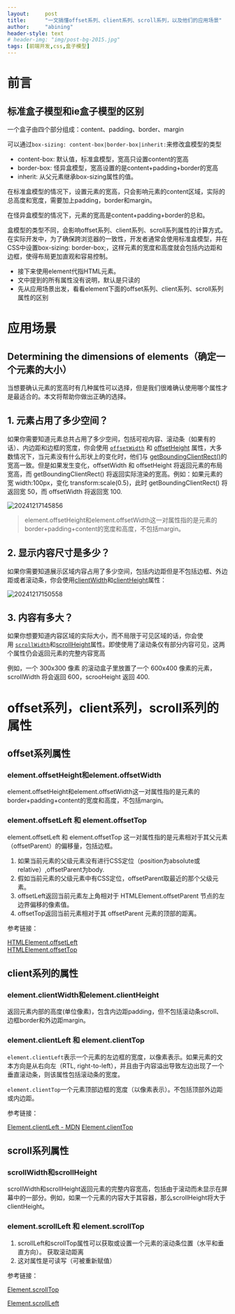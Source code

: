 ```yaml
---
layout:     post
title:      "一文搞懂offset系列、client系列、scroll系列，以及他们的应用场景"
author:     "abining"
header-style: text
# header-img: "img/post-bg-2015.jpg"
tags: [前端开发,css,盒子模型]
---
```




# 前言

## 标准盒子模型和ie盒子模型的区别
一个盒子由四个部分组成：content、padding、border、margin

可以通过`box-sizing: content-box|border-box|inherit:`来修改盒模型的类型
- content-box: 默认值，标准盒模型，宽高只设置content的宽高
- border-box: 怪异盒模型，宽高设置的是content+padding+border的宽高
- inherit: 从父元素继承box-sizing属性的值。

在标准盒模型的情况下，设置元素的宽高，只会影响元素的content区域，实际的总高度和宽度，需要加上padding，border和margin。

在怪异盒模型的情况下，元素的宽高是content+padding+border的总和。

盒模型的类型不同，会影响offset系列、client系列、scroll系列属性的计算方式。
在实际开发中，为了确保跨浏览器的一致性，开发者通常会使用标准盒模型，并在CSS中设置box-sizing: border-box;，这样元素的宽度和高度就会包括内边距和边框，使得布局更加直观和容易控制。


- 接下来使用element代指HTML元素。
- 文中提到的所有属性没有说明，默认是只读的
- 先从应用场景出发，看看element下面的offset系列、client系列、scroll系列属性的区别

# 应用场景

## Determining the dimensions of elements（确定一个元素的大小）

当想要确认元素的宽高时有几种属性可以选择，但是我们很难确认使用哪个属性才是最适合的。本文将帮助你做出正确的选择。

## 1. 元素占用了多少空间？

如果你需要知道元素总共占用了多少空间，包括可视内容、滚动条（如果有的话）、内边距和边框的宽度，你会使用 [`offsetWidth`](https://developer.mozilla.org/en-US/docs/Web/API/HTMLElement/offsetWidth "此页面目前仅提供英文版本") 和 [offsetHeight](https://developer.mozilla.org/en-US/docs/Web/API/HTMLElement/offsetHeight "此页面目前仅提供英文版本") 属性，大多数情况下，当元素没有什么形状上的变化时，他们与 [getBoundingClientRect()](https://developer.mozilla.org/en-US/docs/Web/API/Element/getBoundingClientRect "此页面目前仅提供英文版本")的宽高一致。但是如果发生变化，offsetWidth 和 offsetHeight 将返回元素的布局宽高，而 getBoundingClientRect() 将返回实际渲染的宽高。例如：如果元素的宽 width:100px，变化 transform:scale(0.5)，此时 getBoundingClientRect() 将返回宽 50，而 offsetWidth 将返回宽 100.

![20241217145856](https://s2.loli.net/2024/12/17/KROFq23CY8uDfa5.png)

> element.offsetHeight和element.offsetWidth这一对属性指的是元素的border+padding+content的宽度和高度，不包括margin。

## 2. 显示内容尺寸是多少？

如果你需要知道展示区域内容占用了多少空间，包括内边距但是不包括边框、外边距或者滚动条，你会使用[clientWidth](https://developer.mozilla.org/zh-CN/docs/Web/API/Element/clientWidth)和[clientHeight](https://developer.mozilla.org/zh-CN/docs/Web/API/Element/clientHeight)属性：



![20241217150558](https://s2.loli.net/2024/12/17/DKTPupsQdJZL3Ea.png)


## 3. 内容有多大？
如果你想要知道内容区域的实际大小，而不局限于可见区域的话，你会使用 [`scrollWidth`](https://developer.mozilla.org/en-US/docs/Web/API/Element/scrollWidth "此页面目前仅提供英文版本")和[scrollHeight](https://developer.mozilla.org/zh-CN/docs/Web/API/Element/scrollHeight)属性。即使使用了滚动条仅有部分内容可见，这两个属性仍会返回元素的完整内容宽高

例如，一个 300x300 像素 的滚动盒子里放置了一个 600x400 像素的元素，scrollWidth 将会返回 600，scrooHeight 返回 400.

# offset系列，client系列，scroll系列的属性
## offset系列属性
<!-- 获取偏移以及边框 -->
### element.offsetHeight和element.offsetWidth
element.offsetHeight和element.offsetWidth这一对属性指的是元素的border+padding+content的宽度和高度，不包括margin。

### element.offsetLeft 和 element.offsetTop
element.offsetLeft 和 element.offsetTop 这一对属性指的是元素相对于其父元素（offsetParent）的偏移量，包括边框。
1. 如果当前元素的父级元素没有进行CSS定位（position为absolute或relative）,offsetParent为body.
2. 假如当前元素的父级元素中有CSS定位，offsetParent取最近的那个父级元素。
3. offsetLeft返回当前元素左上角相对于 HTMLElement.offsetParent 节点的左边界偏移的像素值。
4. offsetTop返回当前元素相对于其 offsetParent 元素的顶部的距离。

参考链接：

[HTMLElement.offsetLeft](https://developer.mozilla.org/zh-CN/docs/Web/API/HTMLElement/offsetLeft)  
[HTMLElement.offsetTop](https://developer.mozilla.org/zh-CN/docs/Web/API/HTMLElement/offsetTop)

## client系列的属性
### element.clientWidth和element.clientHeight
返回元素内部的高度(单位像素)，包含内边距padding，但不包括滚动条scroll、边框border和外边距margin。

### element.clientLeft 和 element.clientTop
`element.clientLeft`表示一个元素的左边框的宽度，以像素表示。如果元素的文本方向是从右向左（RTL, right-to-left），并且由于内容溢出导致左边出现了一个垂直滚动条，则该属性包括滚动条的宽度。

`element.clientTop`一个元素顶部边框的宽度（以像素表示）。不包括顶部外边距或内边距。

参考链接：

[Element.clientLeft - MDN](https://developer.mozilla.org/zh-CN/docs/Web/API/Element/clientLeft)
[Element.clientTop](https://developer.mozilla.org/zh-CN/docs/Web/API/Element/clientTop)


## scroll系列属性
### scrollWidth和scrollHeight
scrollWidth和scrollHeight返回元素的完整内容宽高，包括由于滚动而未显示在屏幕中的一部分。例如，如果一个元素的内容大于其容器，那么scrollHeight将大于clientHeight。

### element.scrollLeft 和 element.scrollTop
1. scrollLeft和scrollTop属性可以获取或设置一个元素的滚动条位置（水平和垂直方向）。
获取滚动距离
2. 这对属性是可读写（可被重新赋值） 

参考链接：

[Element.scrollTop](https://developer.mozilla.org/zh-CN/docs/Web/API/Element/scrollTop)

[Element.scrollLeft](https://developer.mozilla.org/zh-CN/docs/Web/API/Element/scrollLeft)



